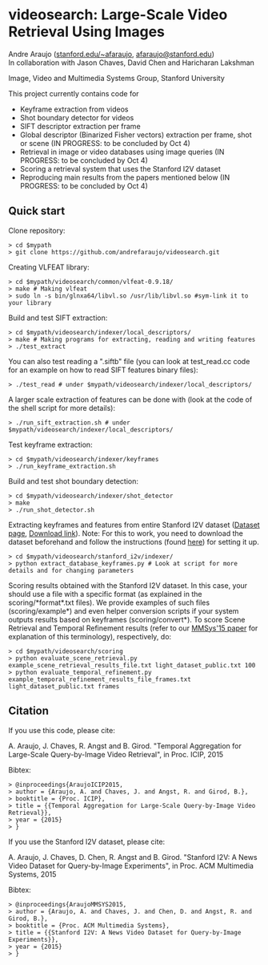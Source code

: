 # videosearch: Large-Scale Video Retrieval Using Images

Andre Araujo ([stanford.edu/~afaraujo](http://stanford.edu/~afaraujo), afaraujo@stanford.edu)  
In collaboration with Jason Chaves, David Chen and Haricharan Lakshman

Image, Video and Multimedia Systems Group, Stanford University

This project currently contains code for 
- Keyframe extraction from videos
- Shot boundary detector for videos
- SIFT descriptor extraction per frame
- Global descriptor (Binarized Fisher vectors) extraction per frame, shot or scene (IN PROGRESS: to be concluded by Oct 4)
- Retrieval in image or video databases using image queries (IN PROGRESS: to be concluded by Oct 4)
- Scoring a retrieval system that uses the Stanford I2V dataset
- Reproducing main results from the papers mentioned below (IN PROGRESS: to be concluded by Oct 4)

## Quick start

Clone repository:

    > cd $mypath
    > git clone https://github.com/andrefaraujo/videosearch.git

Creating VLFEAT library:

    > cd $mypath/videosearch/common/vlfeat-0.9.18/
    > make # Making vlfeat
    > sudo ln -s bin/glnxa64/libvl.so /usr/lib/libvl.so #sym-link it to your library

Build and test SIFT extraction:

    > cd $mypath/videosearch/indexer/local_descriptors/
    > make # Making programs for extracting, reading and writing features
    > ./test_extract

You can also test reading a ".siftb" file (you can look at test_read.cc code for an example on how to read SIFT features binary files):

    > ./test_read # under $mypath/videosearch/indexer/local_descriptors/

A larger scale extraction of features can be done with (look at the code of the shell script for more details):

    > ./run_sift_extraction.sh # under $mypath/videosearch/indexer/local_descriptors/ 

Test keyframe extraction:

    > cd $mypath/videosearch/indexer/keyframes
    > ./run_keyframe_extraction.sh

Build and test shot boundary detection:

    > cd $mypath/videosearch/indexer/shot_detector
    > make
    > ./run_shot_detector.sh

Extracting keyframes and features from entire Stanford I2V dataset ([Dataset page](http://blackhole1.stanford.edu/vidsearch/dataset/stanfordi2v.html), [Download link](http://purl.stanford.edu/zx935qw7203)). Note: For this to work, you need to download the dataset beforehand and follow the instructions (found [here](https://stacks.stanford.edu/file/druid:zx935qw7203/README.txt)) for setting it up.

    > cd $mypath/videosearch/stanford_i2v/indexer/
    > python extract_database_keyframes.py # Look at script for more details and for changing parameters

Scoring results obtained with the Stanford I2V dataset. In this case, your should use a file with a specific format (as explained in the scoring/\*format\*.txt files). We provide examples of such files (scoring/example\*) and even helper conversion scripts if your system outputs results based on keyframes (scoring/convert\*). To score Scene Retrieval and Temporal Refinement results (refer to our [MMSys'15 paper](http://web.stanford.edu/~afaraujo/Araujo_et_al_MMSys_v14.pdf) for explanation of this terminology), respectively, do:

    > cd $mypath/videosearch/scoring
    > python evaluate_scene_retrieval.py example_scene_retrieval_results_file.txt light_dataset_public.txt 100
    > python evaluate_temporal_refinement.py example_temporal_refinement_results_file_frames.txt light_dataset_public.txt frames

## Citation
If you use this code, please cite:

A. Araujo, J. Chaves, R. Angst and B. Girod. "Temporal Aggregation for Large-Scale Query-by-Image Video Retrieval", in Proc. ICIP, 2015

Bibtex:

    > @inproceedings{AraujoICIP2015,
    > author = {Araujo, A. and Chaves, J. and Angst, R. and Girod, B.},
    > booktitle = {Proc. ICIP},
    > title = {{Temporal Aggregation for Large-Scale Query-by-Image Video Retrieval}},
    > year = {2015}
    > }

If you use the Stanford I2V dataset, please cite:

A. Araujo, J. Chaves, D. Chen, R. Angst and B. Girod. "Stanford I2V: A News Video Dataset for Query-by-Image Experiments", in Proc. ACM Multimedia Systems, 2015

Bibtex:

    > @inproceedings{AraujoMMSYS2015,
    > author = {Araujo, A. and Chaves, J. and Chen, D. and Angst, R. and Girod, B.},
    > booktitle = {Proc. ACM Multimedia Systems},
    > title = {{Stanford I2V: A News Video Dataset for Query-by-Image Experiments}},
    > year = {2015}
    > }
